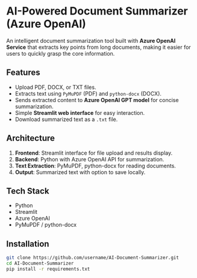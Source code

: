 # AI-Powered Document Summarizer (Azure OpenAI)

An intelligent document summarization tool built with **Azure OpenAI Service** that extracts key points from long documents, making it easier for users to quickly grasp the core information.

## Features
- Upload PDF, DOCX, or TXT files.
- Extracts text using `PyMuPDF` (PDF) and `python-docx` (DOCX).
- Sends extracted content to **Azure OpenAI GPT model** for concise summarization.
- Simple **Streamlit web interface** for easy interaction.
- Download summarized text as a `.txt` file.

## Architecture
1. **Frontend**: Streamlit interface for file upload and results display.
2. **Backend**: Python with Azure OpenAI API for summarization.
3. **Text Extraction**: PyMuPDF, python-docx for reading documents.
4. **Output**: Summarized text with option to save locally.

## Tech Stack
- Python
- Streamlit
- Azure OpenAI
- PyMuPDF / python-docx

## Installation
```bash
git clone https://github.com/username/AI-Document-Summarizer.git
cd AI-Document-Summarizer
pip install -r requirements.txt
